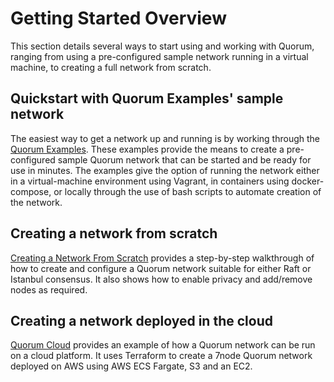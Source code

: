 # Getting Started Overview

This section details several ways to start using and working with Quorum, ranging from using a pre-configured sample network running in a virtual machine, to creating a full network from scratch.

## Quickstart with Quorum Examples' sample network

The easiest way to get a network up and running is by working through the [Quorum Examples](../Quorum-Examples).  These examples provide the means to create a pre-configured sample Quorum network that can be started and be ready for use in minutes.  The examples give the option of running the network either in a virtual-machine environment using Vagrant, in containers using docker-compose, or locally through the use of bash scripts to automate creation of the network.

## Creating a network from scratch

[Creating a Network From Scratch](../Creating-A-Network-From-Scratch) provides a step-by-step walkthrough of how to create and configure a Quorum network suitable for either Raft or Istanbul consensus.  It also shows how to enable privacy and add/remove nodes as required.

## Creating a network deployed in the cloud

[Quorum Cloud](https://github.com/jpmorganchase/quorum-cloud) provides an example of how a Quorum network can be run on a cloud platform.  It uses Terraform to create a 7node Quorum network deployed on AWS using AWS ECS Fargate, S3 and an EC2.
